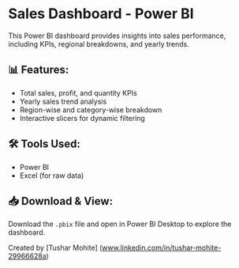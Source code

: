 # Sales Dashboard - Power BI

This Power BI dashboard provides insights into sales performance, including KPIs, regional breakdowns, and yearly trends.

## 📊 Features:
- Total sales, profit, and quantity KPIs
- Yearly sales trend analysis
- Region-wise and category-wise breakdown
- Interactive slicers for dynamic filtering

## 🛠 Tools Used:
- Power BI
- Excel (for raw data)

## 📥 Download & View:
Download the `.pbix` file and open in Power BI Desktop to explore the dashboard.

Created by [Tushar Mohite] (www.linkedin.com/in/tushar-mohite-29966628a)
